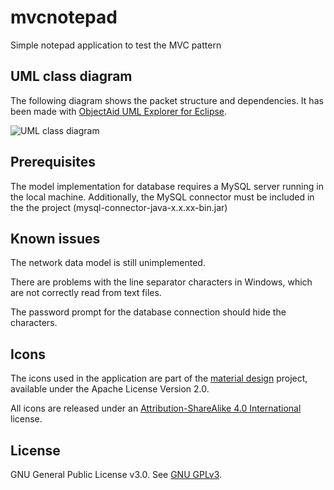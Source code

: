 # mvcnotepad

Simple notepad application to test the MVC pattern

## UML class diagram

The following diagram shows the packet structure and dependencies. It has been made with [ObjectAid UML Explorer for Eclipse](http://www.objectaid.com/home).

![UML class diagram](https://github.com/julenugalde/mvcnotepad/blob/master/src/eus/julenugalde/mvcnotepad/UML_class_diagram.png)

## Prerequisites

The model implementation for database requires a MySQL server running in the local machine. Additionally, the MySQL connector must be included in the the project (mysql-connector-java-x.x.xx-bin.jar)

## Known issues

The network data model is still unimplemented.

There are problems with the line separator characters in Windows, which are not correctly read from text files. 

The password prompt for the  database connection should hide the characters.

## Icons

The icons used in the application are part of the [material design](https://github.com/google/material-design-icons/) project, available under the Apache License Version 2.0.

All icons are released under an [Attribution-ShareAlike 4.0 International](http://creativecommons.org/licenses/by-sa/4.0/) license.

## License

GNU General Public License v3.0. See [GNU GPLv3](https://www.gnu.org/licenses/gpl-3.0.txt).
 